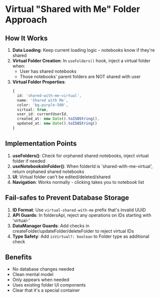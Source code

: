 # Virtual "Shared with Me" Folder Approach

## How It Works

1. **Data Loading**: Keep current loading logic - notebooks know if they're shared
2. **Virtual Folder Creation**: In `useFolders()` hook, inject a virtual folder when:
   - User has shared notebooks
   - Those notebooks' parent folders are NOT shared with user
3. **Virtual Folder Properties**:
   ```typescript
   {
     id: 'shared-with-me-virtual',
     name: 'Shared with Me',
     color: 'bg-purple-500',
     virtual: true,
     user_id: currentUserId,
     created_at: new Date().toISOString(),
     updated_at: new Date().toISOString()
   }
   ```

## Implementation Points

1. **useFolders()**: Check for orphaned shared notebooks, inject virtual folder if needed
2. **useNotebooksInFolder()**: When folderId is 'shared-with-me-virtual', return orphaned shared notebooks
3. **UI**: Virtual folder can't be edited/deleted/shared
4. **Navigation**: Works normally - clicking takes you to notebook list

## Fail-safes to Prevent Database Storage

1. **ID Format**: Use `virtual-shared-with-me` prefix that's invalid UUID
2. **API Guards**: In foldersApi, reject any operations on IDs starting with 'virtual-'
3. **DataManager Guards**: Add checks in createFolder/updateFolder/deleteFolder to reject virtual IDs
4. **Type Safety**: Add `isVirtual?: boolean` to Folder type as additional check

## Benefits

- No database changes needed
- Clean mental model
- Only appears when needed
- Uses existing folder UI components
- Clear that it's a special container
